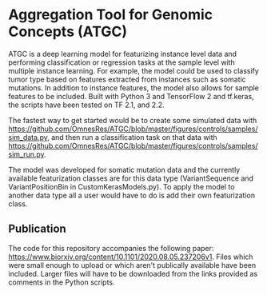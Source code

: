 # Aggregation Tool for Genomic Concepts (ATGC)
ATGC is a deep learning model for featurizing instance level data and performing classification or regression tasks at the sample level with multiple instance learning.  For example, the model could be used to classify tumor type based on features extracted from instances such as somatic mutations.  In addition to instance features, the model also allows for sample features to be included.  Built with Python 3 and TensorFlow 2 and tf.keras, the scripts have been tested on TF 2.1, and 2.2.

The fastest way to get started would be to create some simulated data with https://github.com/OmnesRes/ATGC/blob/master/figures/controls/samples/sim_data.py, and then run a classification task on that data with https://github.com/OmnesRes/ATGC/blob/master/figures/controls/samples/sim_run.py.

The model was developed for somatic mutation data and the currently available featurization classes are for this data type (VariantSequence and VariantPositionBin in CustomKerasModels.py).  To apply the model to another data type all a user would have to do is add their own featurization class.

## Publication
The code for this repository accompanies the following paper: https://www.biorxiv.org/content/10.1101/2020.08.05.237206v1.  Files which were small enough to upload or which aren't publically available have been included.  Larger files will have to be downloaded from the links provided as comments in the Python scripts.
